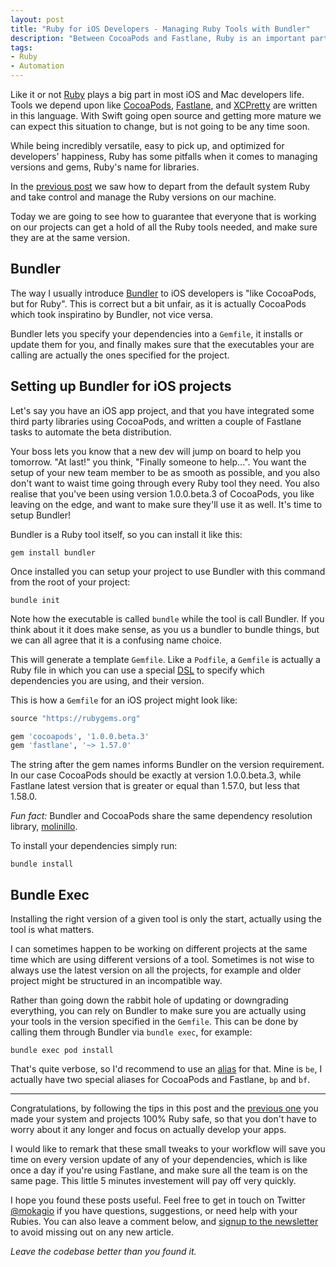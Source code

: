 ```yaml
---
layout: post
title: "Ruby for iOS Developers - Managing Ruby Tools with Bundler"
description: "Between CocoaPods and Fastlane, Ruby is an important part of the iOS developer toolchain. How can we reliably control the versions of the tools our project's automation is using in Ruby? Bundler is a simple way to specify Ruby dependencies and automate their setup."
tags:
- Ruby
- Automation
---
```


Like it or not [Ruby](https://www.ruby-lang.org/en/) plays a big part in most
iOS and Mac developers life. Tools we depend upon like [CocoaPods](https://cocoapods.org/),
[Fastlane](https://fastlane.tools/), and [XCPretty](https://github.com/supermarin/xcpretty)
are written in this language. With Swift going open source and getting more
mature we can expect this situation to change, but is not going to be any time
soon.

While being incredibly versatile, easy to pick up, and optimized for
developers' happiness, Ruby has some pitfalls when it comes to managing
versions and gems, Ruby's name for libraries.

In the [previous post](https://www.mokacoding.com/blog/ruby-for-ios-developers/)
we saw how to depart from the default system Ruby and take control and manage
the Ruby versions on our machine.

Today we are going to see how to guarantee that everyone that is working on our
projects can get a hold of all the Ruby tools needed, and make sure they are at
the same version.

## Bundler

The way I usually introduce [Bundler](http://bundler.io/) to iOS developers is
"like CocoaPods, but for Ruby". This is correct but a bit unfair, as it is
actually CocoaPods which took inspiratino by Bundler, not vice versa.

Bundler lets you specify your dependencies into a `Gemfile`, it installs or
update them for you, and finally makes sure that the executables your are
calling are actually the ones specified for the project.

## Setting up Bundler for iOS projects

Let's say you have an iOS app project, and that you have integrated some third
party libraries using CocoaPods, and written a couple of Fastlane tasks to
automate the beta distribution.

Your boss lets you know that a new dev will jump on board to help you tomorrow.
"At last!" you think, "Finally someone to help...". You want the setup of your
new team member to be as smooth as possible, and you also don't want to waist
time going through every Ruby tool they need. You also realise that you've been
using version 1.0.0.beta.3 of CocoaPods, you like leaving on the edge, and want
to make sure they'll use it as well. It's time to setup Bundler!

Bundler is a Ruby tool itself, so you can install it like this:

```
gem install bundler
```

Once installed you can setup your project to use Bundler with this command from
the root of your project:

```
bundle init
```

Note how the executable is called `bundle` while the tool is call Bundler. If
you think about it it does make sense, as you us a bundler to bundle things,
but we can all agree that it is a confusing name choice.

This will generate a template `Gemfile`. Like a `Podfile`, a `Gemfile` is
actually a Ruby file in which you can use a special [DSL](https://en.wikipedia.org/wiki/Domain-specific_language)
to specify which dependencies you are using, and their version.

This is how a `Gemfile` for an iOS project might look like:

```ruby
source "https://rubygems.org"

gem 'cocoapods', '1.0.0.beta.3'
gem 'fastlane', '~> 1.57.0'
```

The string after the gem names informs Bundler on the version requirement. In
our case CocoaPods should be exactly at version 1.0.0.beta.3, while Fastlane
latest version that is greater or equal than 1.57.0, but less that 1.58.0.

_Fun fact:_ Bundler and CocoaPods share the same dependency resolution library,
[molinillo](https://github.com/CocoaPods/Molinillo).

To install your dependencies simply run:

```
bundle install
```

## Bundle Exec

Installing the right version of a given tool is only the start, actually using the tool is what matters.

I can sometimes happen to be working on different projects at the same time
which are using different versions of a tool. Sometimes is not wise to always
use the latest version on all the projects, for example and older project might
be structured in an incompatible way.

Rather than going down the rabbit hole of updating or downgrading everything,
you can rely on Bundler to make sure you are actually using your tools in the
version specified in the `Gemfile`. This can be done by calling them through
Bundler via `bundle exec`, for example:

```
bundle exec pod install
```

That's quite verbose, so I'd recommend to use an [alias](https://en.wikipedia.org/wiki/Alias_(command))
for that. Mine is `be`, I actually have two special aliases for CocoaPods and
Fastlane, `bp` and `bf`.

---

Congratulations, by following the tips in this post and the [previous one]() you made your system and projects 100% Ruby safe, so that you don't have to worry about it any longer and focus on actually develop your apps.

I would like to remark that these small tweaks to your workflow will save you time on every version update of any of your dependencies, which is like once a day if you're using Fastlane, and make sure all the team is on the same page. This little 5 minutes investement will pay off very quickly.

I hope you found these posts useful. Feel free to get in touch on Twitter [@mokagio](https://twitter.com/mokagio)
if you have questions, suggestions, or need help with your Rubies. You can also leave a
comment below, and [signup to the newsletter](#subscribe) to avoid missing out on any new article.

_Leave the codebase better than you found it._
